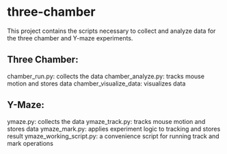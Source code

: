 three-chamber
=============

This project contains the scripts necessary to collect and analyze data for the three chamber and Y-maze experiments.

Three Chamber:
----------------
chamber_run.py: collects the data
chamber_analyze.py: tracks mouse motion and stores data
chamber_visualize_data: visualizes data

Y-Maze:
----------------
ymaze.py: collects the data
ymaze_track.py: tracks mouse motion and stores data
ymaze_mark.py: applies experiment logic to tracking and stores result
ymaze_working_script.py: a convenience script for running track and mark operations
